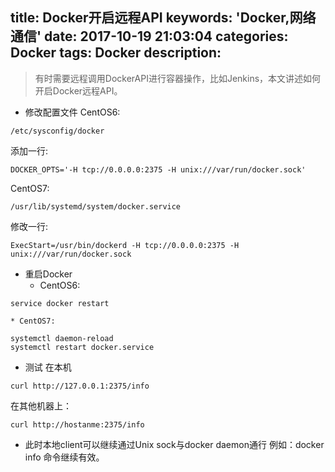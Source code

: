 ﻿title: Docker开启远程API
keywords: 'Docker,网络通信'
date: 2017-10-19 21:03:04
categories: Docker 
tags: Docker
description:
---
<blockquote class="blockquote-center">
有时需要远程调用DockerAPI进行容器操作，比如Jenkins，本文讲述如何开启Docker远程API。
</blockquote>



<!--more-->

 * 修改配置文件 CentOS6:
  ```docker
/etc/sysconfig/docker
  ```
添加一行: 
  ```docker
DOCKER_OPTS='-H tcp://0.0.0.0:2375 -H unix:///var/run/docker.sock'
  ```
CentOS7:
  ```
/usr/lib/systemd/system/docker.service 
  ```
修改一行:
  ```
ExecStart=/usr/bin/dockerd -H tcp://0.0.0.0:2375 -H unix:///var/run/docker.sock
  ```
 * 重启Docker 
   * CentOS6:
  ```
service docker restart
  ```
    * CentOS7:
  ```
systemctl daemon-reload
systemctl restart docker.service
  ```
 * 测试
在本机 
  ```
curl http://127.0.0.1:2375/info
  ```
在其他机器上：
  ```
curl http://hostanme:2375/info
  ```
 * 此时本地client可以继续通过Unix sock与docker daemon通行
例如：docker info 命令继续有效。


